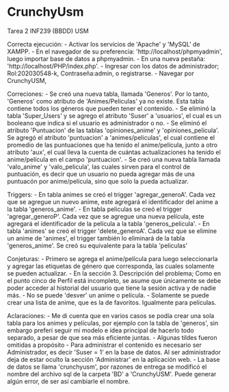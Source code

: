 # CrunchyUsm
Tarea 2 INF239 (BBDD) USM


Correcta ejecución:
	- Activar los servicios de 'Apache' y 'MySQL' de XAMPP.
	- En el navegador de su preferencia: 'http://localhost/phpmyadmin', luego importar base de datos a phpmyadmin.
	- En una nueva pestaña: 'http://localhost/PHP/index.php'.
	- Ingresar con los datos de administrador; Rol:202030548-k, Contraseña:admin, o registrarse.
	- Navegar por CrunchyUSM,

Correciones:
	- Se creó una nueva tabla, llamada 'Generos'. Por lo tanto, 'Generos' como atributo de 'Animes/Peliculas' ya no existe. Esta tabla contiene todos los géneros que pueden tener el contenido.
	- Se eliminó la tabla 'Super_Users' y se agrego el atributo 'Suser' a 'usuarios', el cual es un booleano que indica si el usuario es administrador o no.
	- Se eliminó el atributo 'Puntuacion' de las tablas 'opiniones_anime' y 'opiniones_pelicula'. Se agregó el atributo 'puntuacion' a 'animes/peliculas', el cual contiene el promedio de las puntuaciones que ha tenido el anime/película,
		junto a otro atributo 'aux', el cual lleva la cuenta de cuántas actualizaciones ha tenido el anime/película en el campo 'puntuacion'.
	- Se creó una nueva tabla llamada 'valo_anime' y 'valo_pelicula', las cuales sirven para el control de puntuación, es decir que un usuario no pueda agregar más de una puntuacón por anime/película, sino que solo la pueda
		actualizar.

Triggers:
	- En tabla  animes se creó el trigger 'agregar_generoA'. Cada vez que se agregue un nuevo anime, este agregará el identificador del anime a la tabla 'generos_anime'.
	- En tabla  peliculas se creó el trigger 'agregar_generoP'. Cada vez que se agregue una nueva  película, este agregará el identificador de la película a la tabla 'generos_pelicula'.
	- En tabla  'animes' se creó el trigger 'delete_generoA'. Cada vez que se elimine un anime de 'animes', el trigger también lo eliminará de la tabla 'generos_anime'. Se creó su equivalente para la tabla 'peliculas' 

Conjeturas:
	- Primero se agrega el anime/película para luego seleccionarla y agregar las etiquetas de género que corresponda, las cuales solamente se pueden actualizar.
	- En la sección 3. Descripción del problema; Como en el punto cinco de Perfil está incompleto, se asume que únicamente se debe poder acceder al historial del usuario que tiene la sesión activa y de nadie más.
	- No se puede 'desver' un anime o película.
	- Solamente se puede crear una lista de anime, que es la de favoritos. Igualmente para películas.

Aclaraciones:
	- Me di cuenta que en varios casos se podía crear una sola tabla para los animes y películas, por ejemplo con la tabla de 'generos', sin embargo preferí seguir mi modelo e idea principal de hacerlo todo separado, a pesar de que 
		sea más eficiente juntas.
	- Algunas tildes fueron omitidas a propósito
	- Para administrar el contenido es necesario ser Administrador, es decir 'Suser = 1' en la base de datos. Al ser administrador deja de estar oculto la sección 'Administrar' en la aplicación web.
	- La base de datos se llama 'crunchyusm', por razones de entrega se modificó el nombre del archivo sql de la carpeta 'BD' a 'CrunchyUSM'. Puede generar algún error, de ser así cambiarle el nombre.
